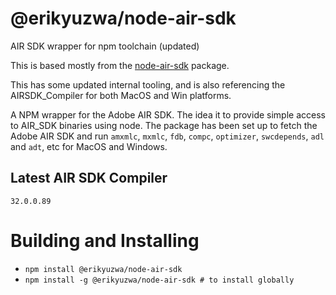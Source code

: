 # @erikyuzwa/node-air-sdk
AIR SDK wrapper for npm toolchain (updated)

This is based mostly from the [node-air-sdk](https://www.npmjs.com/package/node-air-sdk) package.

This has some updated internal tooling, and is also referencing the AIRSDK_Compiler for both MacOS and Win
platforms.

A NPM wrapper for the Adobe AIR SDK. The idea it to provide simple access to AIR_SDK binaries using node. 
The package has been set up to fetch the Adobe AIR SDK and run `amxmlc`, `mxmlc`, `fdb`, `compc`, `optimizer`, `swcdepends`,
`adl` and `adt`, etc for MacOS and Windows.

## Latest AIR SDK Compiler

```
32.0.0.89
```

# Building and Installing

- `npm install @erikyuzwa/node-air-sdk`
- `npm install -g @erikyuzwa/node-air-sdk # to install globally`

